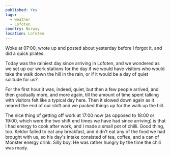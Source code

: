 ```yaml
---
published: Yes
tags:
  - weather
  - Lofoten
country: Norway
location: Lofoten
---
```

Woke at 07:00, wrote up and posted about yesterday before I forgot it, and did a quick pilates.

Today was the rainiest day since arriving in Lofoten, and we wondered as we set up our work stations for the day if we would have visitors who would take the walk down the hill in the rain, or if it would be a day of quiet solitude for us?

For the first hour it was, indeed, quiet, but then a few people arrived, and then gradually more, and more again, till the amount of time spent talking with visitors felt like a typical day here. Then it slowed down again as it neared the end of our shift and we packed things up for the walk up the hill.

The nice thing of getting off work at 17:00 now (as opposed to 18:00 or 19:00, which were the two shift end times we have had since arriving) is that I had energy to cook after work, and I made a small pot of chilli. Good thing, too. Keldor failed to eat any breakfast, and didn't eat any of the food we had brought with us, so his day's intake consisted of tea, coffee, and a can of Monster energy drink. Silly boy. He was rather hungry by the time the chili was ready. 


